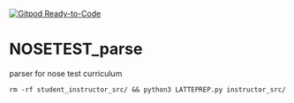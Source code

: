 [![Gitpod Ready-to-Code](https://img.shields.io/badge/Gitpod-Ready--to--Code-blue?logo=gitpod)](https://gitpod.io/#https://github.com/hortinstein/NOSETEST_parse) 

# NOSETEST_parse
parser for nose test curriculum

```
rm -rf student_instructor_src/ && python3 LATTEPREP.py instructor_src/
```